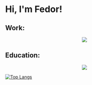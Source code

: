 # Hi, I'm Fedor!

  
  ## Work:
  <p align="center">
    <a href="https://skillicons.dev">
      <img src="https://skillicons.dev/icons?i=python,golang,docker,kubernetes,git,aws,postman,fastapi&perline=3" />
    </a>
  </p>
    
  ## Education:
  <p align="center">
    <a href="https://skillicons.dev">
      <img src="https://skillicons.dev/icons?i=c,linux,bash,cs,cpp,dotnet,latex,sqlite,&perline=3" />
    </a>
  </p>


[![Top Langs](https://github-readme-stats.vercel.app/api/top-langs/?username=fkurushin)](https://github.com/anuraghazra/github-readme-stats)
